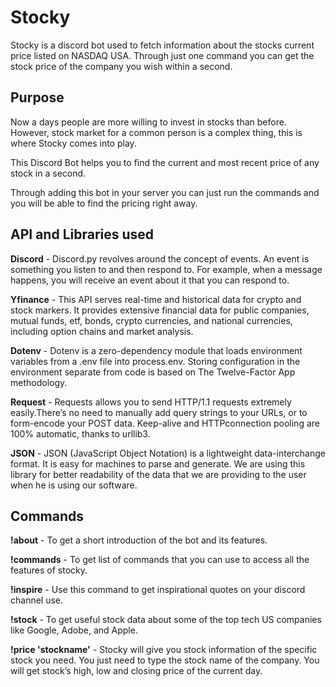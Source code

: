# Stocky

Stocky is a discord bot used to fetch information about the stocks current price listed on NASDAQ USA. Through just one command you can get the stock price of the company you wish within a second.

## Purpose 
Now a days people are more willing to invest in stocks than before. However, stock market for a common person is a complex thing, this is where Stocky comes into play.

This Discord Bot helps you to find the current and most recent price of any stock in a second. 

Through adding this bot in your server you can just run the commands and you will be able to find the pricing right away.

## API and Libraries used

**Discord** - Discord.py revolves around the concept of events. An event is something you listen to and then respond to. For example, when a message happens, you will receive an event about it that you can respond to. 

**Yfinance** - This API serves real-time and historical data for crypto and stock markers. It provides extensive financial data for public companies, mutual funds, etf, bonds, crypto currencies, and national currencies, including option chains and market analysis. 

**Dotenv** - Dotenv is a zero-dependency module that loads environment variables from a .env file into process.env. Storing configuration in the environment separate from code is based on The Twelve-Factor App methodology.

**Request** - Requests allows you to send HTTP/1.1 requests extremely easily.There’s no need to manually add query strings to your URLs, or to form-encode your POST data. Keep-alive and HTTPconnection pooling are 100% automatic, thanks to urllib3. 

**JSON** - JSON (JavaScript Object Notation) is a lightweight data-interchange format. It is easy for machines to parse and generate. We are using this library for better readability of the data that we are providing to the user when he is using our software. 


## Commands

**!about** - To get a short introduction of the bot and its features.

**!commands** - To get list of commands that you can use to access all the features of stocky.

**!inspire** - Use this command to get inspirational quotes on your discord channel use. 

**!stock** - To get useful stock data about some of the top tech US companies like Google, Adobe, and Apple.

**!price 'stockname'** - Stocky will give you stock information of the specific stock you need. You just need to type the stock name of the company. You will get stock’s high, low and closing price of the current day.

